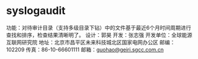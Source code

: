 # syslogaudit
功能：对待审计目录（支持多级目录下钻）中的文件基于最近6个月时间周期进行查找和排序，检查结果清晰明了。
设计：郭昊
开发：张志强
开发单位：全球能源互联网研究院
地址：北京市昌平区未来科技城北区国家电网办公区
邮编：102209
传真：86-10-66601111
邮箱：guohao@geiri.sgcc.com.cn
